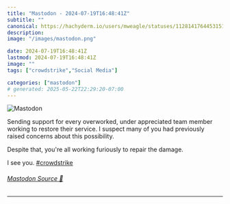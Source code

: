 ```yaml
---
title: "Mastodon - 2024-07-19T16:48:41Z"
subtitle: ""
canonical: https://hachyderm.io/users/mweagle/statuses/112814176445315118
description:
image: "/images/mastodon.png"

date: 2024-07-19T16:48:41Z
lastmod: 2024-07-19T16:48:41Z
image: ""
tags: ["crowdstrike","Social Media"]

categories: ["mastodon"]
# generated: 2025-05-22T22:29:20-07:00
---
```

![Mastodon](/images/mastodon.png)

<p>Sending support for every overworked, under appreciated team member working to restore their service. I suspect many of you had previously raised concerns about this possibility.</p><p>Despite that, you&#39;re all working furiously to repair the damage. </p><p>I see you. <a href="https://hachyderm.io/tags/crowdstrike" class="mention hashtag" rel="tag">#<span>crowdstrike</span></a></p>


###### [Mastodon Source 🐘](https://hachyderm.io/@mweagle/112814176445315118)

___
